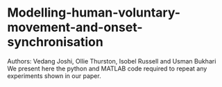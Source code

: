 # Modelling-human-voluntary-movement-and-onset-synchronisation
Authors: Vedang Joshi, Ollie Thurston, Isobel Russell and Usman Bukhari
We present here the python and MATLAB code required to repeat any experiments shown in our paper. 
